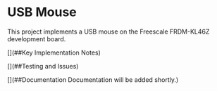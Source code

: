 # USB Mouse
This project implements a USB mouse on the Freescale FRDM-KL46Z development board.

[](##Key Implementation Notes)

[](##Testing and Issues)

[](##Documentation
Documentation will be added shortly.)

[](##License)
